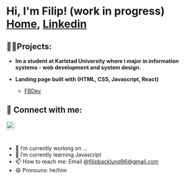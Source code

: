 <h1>Hi, I'm Filip! (work in progress)  <br/><a href="https://github.com/filiback100">Home</a>, <a href="https://www.linkedin.com/in/filip-b%C3%A4cklund-9751bb169/">Linkedin </a> </h1>

<h2>👨‍💻Projects:</h2>

- <b>Im a student at Karlstad University where i major in information systems - web development and system design.</b>
 
- <b> Landing page built with (HTML, CSS, Javascript, React)</b>
  - [FBDev](https://filiback100.github.io/landingPage/) 

 


<h2> 🤳 Connect with me:</h2>



[<img align="left" alt="Filip Bäcklund | LinkedIn" width="22px" src="https://cdn.jsdelivr.net/npm/simple-icons@v3/icons/linkedin.svg" />][linkedin]
<br> 

[linkedin]: https://www.linkedin.com/in/filip-b%C3%A4cklund-9751bb169/



<br> 

- 🔭 I’m currently working on ...
- 🌱 I’m currently learning Javascript 
- 📫 How to reach me: Email @filipbacklund96@gmail.com
- 😄 Pronouns: he/him

